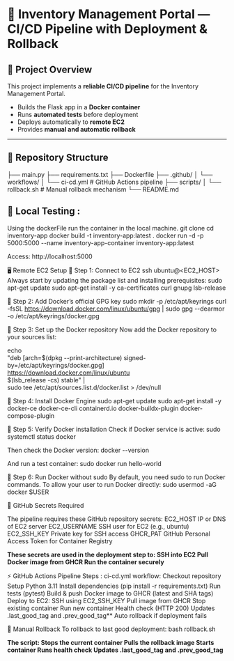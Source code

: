# 🚀 Inventory Management Portal — CI/CD Pipeline with Deployment & Rollback

## 📘 Project Overview

This project implements a **reliable CI/CD pipeline** for the Inventory Management Portal.  
- Builds the Flask app in a **Docker container**  
- Runs **automated tests** before deployment  
- Deploys automatically to **remote EC2**  
- Provides **manual and automatic rollback**  

---

## 📂 Repository Structure

├── main.py
├── requirements.txt
├── Dockerfile
├── .github/
│ └── workflows/
│ └── ci-cd.yml # GitHub Actions pipeline
├── scripts/
│ └── rollback.sh # Manual rollback mechanism
└── README.md

## 📂 Local Testing :
Using the dockerFile run the container in the local machine.
git clone <repo-url>
cd inventory-app
docker build -t inventory-app:latest .
docker run -d -p 5000:5000 --name inventory-app-container inventory-app:latest

Access: http://localhost:5000

🖥️ Remote EC2 Setup
🧩 Step 1: Connect to EC2
ssh ubuntu@<EC2_HOST>
Always start by updating the package list and installing prerequisites:
sudo apt-get update
sudo apt-get install -y ca-certificates curl gnupg lsb-release

🧩 Step 2: Add Docker’s official GPG key
sudo mkdir -p /etc/apt/keyrings
curl -fsSL https://download.docker.com/linux/ubuntu/gpg | sudo gpg --dearmor -o /etc/apt/keyrings/docker.gpg

🧩 Step 3: Set up the Docker repository
Now add the Docker repository to your sources list:

echo \
  "deb [arch=$(dpkg --print-architecture) signed-by=/etc/apt/keyrings/docker.gpg] \
  https://download.docker.com/linux/ubuntu \
  $(lsb_release -cs) stable" | \
  sudo tee /etc/apt/sources.list.d/docker.list > /dev/null

🧩 Step 4: Install Docker Engine
sudo apt-get update
sudo apt-get install -y docker-ce docker-ce-cli containerd.io docker-buildx-plugin docker-compose-plugin

🧩 Step 5: Verify Docker installation
Check if Docker service is active:
sudo systemctl status docker

Then check the Docker version:
docker --version

And run a test container:
sudo docker run hello-world

🧩 Step 6: Run Docker without sudo
By default, you need sudo to run Docker commands.
To allow your user to run Docker directly:
sudo usermod -aG docker $USER

🔐 GitHub Secrets Required

The pipeline requires these GitHub repository secrets:
EC2_HOST	IP or DNS of EC2 server
EC2_USERNAME	SSH user for EC2 (e.g., ubuntu)
EC2_SSH_KEY	Private key for SSH access
GHCR_PAT	GitHub Personal Access Token for Container Registry

**These secrets are used in the deployment step to:
SSH into EC2
Pull Docker image from GHCR
Run the container securely**

⚡ GitHub Actions Pipeline Steps :
ci-cd.yml workflow:
 Checkout repository
 Setup Python 3.11
 Install dependencies (pip install -r requirements.txt)
 Run tests (pytest)
 Build & push Docker image to GHCR (latest and SHA tags)
 Deploy to EC2:
 SSH using EC2_SSH_KEY
 Pull image from GHCR
 Stop existing container
 Run new container
 Health check (HTTP 200)
 Updates .last_good_tag and .prev_good_tag**
 Auto rollback if deployment fails
 
🔁 Manual Rollback
To rollback to last good deployment:
bash rollback.sh

**The script:
Stops the current container
Pulls the rollback image
Starts container
Runs health check
Updates .last_good_tag and .prev_good_tag**
